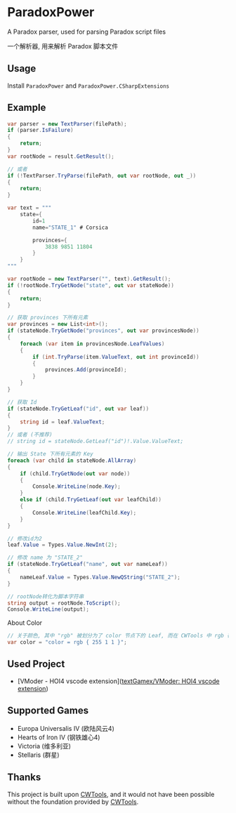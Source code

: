 # ParadoxPower

A Paradox parser, used for parsing Paradox script files

一个解析器, 用来解析 Paradox 脚本文件

## Usage

Install `ParadoxPower` and  `ParadoxPower.CSharpExtensions`

## Example

```c#
var parser = new TextParser(filePath);
if (parser.IsFailure)
{
    return;
}
var rootNode = result.GetResult();

// 或者
if (!TextParser.TryParse(filePath, out var rootNode, out _))
{
    return;
}
```



```c#
var text = """
    state={
    	id=1
        name="STATE_1" # Corsica

        provinces={
        	3838 9851 11804 
    	}
	}
"""

var rootNode = new TextParser("", text).GetResult();
if (!rootNode.TryGetNode("state", out var stateNode))
{
    return;
}

// 获取 provinces 下所有元素
var provinces = new List<int>();
if (stateNode.TryGetNode("provinces", out var provincesNode))
{
    foreach (var item in provincesNode.LeafValues)
    {
        if (int.TryParse(item.ValueText, out int provinceId))
        {
            provinces.Add(provinceId);
        }
    }
}

// 获取 Id
if (stateNode.TryGetLeaf("id", out var leaf))
{
    string id = leaf.ValueText;
}
// 或者 (不推荐)
// string id = stateNode.GetLeaf("id")!.Value.ValueText;

// 输出 State 下所有元素的 Key
foreach (var child in stateNode.AllArray)
{
    if (child.TryGetNode(out var node))
    {
        Console.WriteLine(node.Key);
    }
    else if (child.TryGetLeaf(out var leafChild))
    {
        Console.WriteLine(leafChild.Key);
    }
}

// 修改id为2
leaf.Value = Types.Value.NewInt(2);

// 修改 name 为 "STATE_2"
if (stateNode.TryGetLeaf("name", out var nameLeaf))
{
	nameLeaf.Value = Types.Value.NewQString("STATE_2");
}

// rootNode转化为脚本字符串
string output = rootNode.ToScript();
Console.WriteLine(output);
```



About Color

```c#
// 关于颜色, 其中 "rgb" 被划分为了 color 节点下的 Leaf, 而在 CWTools 中 rgb 在 AST 中是不存在的
var color = "color = rgb { 255 1 1 }";
```

## Used Project

- [VModer - HOI4 vscode extension]([textGamex/VModer: HOI4 vscode extension](https://github.com/textGamex/VModer))

## Supported Games

- Europa Universalis IV (欧陆风云4)
- Hearts of Iron IV (钢铁雄心4)
- Victoria (维多利亚)
- Stellaris (群星)

## Thanks

This project is built upon [CWTools](https://github.com/cwtools/cwtools), and it would not have been possible without the foundation provided by [CWTools](https://github.com/cwtools/cwtools).
